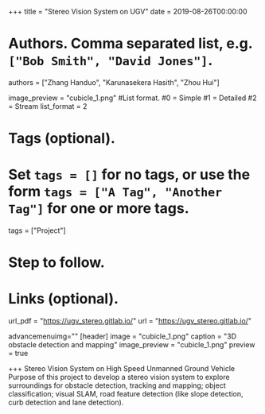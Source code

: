 +++
title = "Stereo Vision System on UGV" 
date = 2019-08-26T00:00:00

# Authors. Comma separated list, e.g. `["Bob Smith", "David Jones"]`.
authors = ["Zhang Handuo", "Karunasekera Hasith", "Zhou Hui"]


image_preview = "cubicle_1.png"
#List format.
#0 = Simple
#1 = Detailed
#2 = Stream
list_format = 2

# Tags (optional).
#   Set `tags = []` for no tags, or use the form `tags = ["A Tag", "Another Tag"]` for one or more tags.
tags = ["Project"]

# Step to follow.

# Links (optional).
url_pdf = "https://ugv_stereo.gitlab.io/"
url = "https://ugv_stereo.gitlab.io/"

advancemenuimg=""
[header]
image = "cubicle_1.png"
caption = "3D obstacle detection and mapping"
image_preview = "cubicle_1.png"
preview = true

+++
Stereo Vision System on High Speed Unmanned Ground Vehicle<br/>
Purpose of this project to develop a stereo vision system to explore surroundings for obstacle detection, tracking and mapping; object classification; visual SLAM, road feature detection (like slope detection, curb detection and lane detection). <br/><br/>

